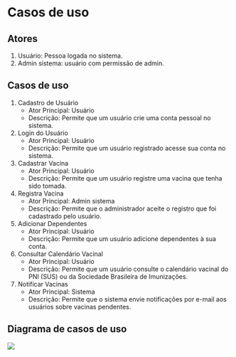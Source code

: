# Casos de uso
## Atores
1. Usuário: Pessoa logada no sistema.
2. Admin sistema: usuário com permissão de admin.

## Casos de uso
1. Cadastro de Usuário
	-  Ator Principal: Usuário
	- Descrição: Permite que um usuário crie uma conta pessoal no sistema.
2. Login do Usuário
	- Ator Principal: Usuário
	- Descrição: Permite que um usuário registrado acesse sua conta no sistema.
3. Cadastrar Vacina
	- Ator Principal: Usuário
	- Descrição: Permite que um usuário registre uma vacina que tenha sido tomada.
4. Registra Vacina
	- Ator Principal: Admin sistema
	- Descrição: Permite que o administrador aceite o registro que foi cadastrado pelo usuário.
5. Adicionar Dependentes
	- Ator Principal: Usuário
	- Descrição: Permite que um usuário adicione dependentes à sua conta.
6. Consultar Calendário Vacinal
	- Ator Principal: Usuário
	- Descrição: Permite que um usuário consulte o calendário vacinal do PNI (SUS) ou da Sociedade Brasileira de Imunizações.
7. Notificar Vacinas
	- Ator Principal: Sistema
	- Descrição: Permite que o sistema envie notificações por e-mail aos usuários sobre vacinas pendentes.

## Diagrama de casos de uso
**![](https://lh7-rt.googleusercontent.com/docsz/AD_4nXdHpjLkofmSDzhICW8pyLckILB2qjcyQsVIxwGovevk-wAxD14rOGIgUbT-L4W6MkTbKXWZkXchOvTkHENkc4Y3ZHPKgWcl-O4t9K4x5_QXrjw03IyGeNJKYAQTgMl2ZvWW4KtKfq576wwGLyp6z-Hry1X9T8BdHQoXrsyXvw?key=J4CENzpKPxMoN_D52aq8EQ)**